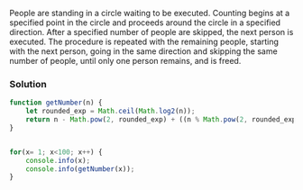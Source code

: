 People are standing in a circle waiting to be executed. Counting begins at a
specified point in the circle and proceeds around the circle in a specified
direction. After a specified number of people are skipped, the next person is
executed. The procedure is repeated with the remaining people, starting with
the next person, going in the same direction and skipping the same number of
people, until only one person remains, and is freed.

### Solution

```js
function getNumber(n) {
	let rounded_exp = Math.ceil(Math.log2(n));
	return n - Math.pow(2, rounded_exp) + ((n % Math.pow(2, rounded_exp)) + 1);
}


for(x= 1; x<100; x++) {
	console.info(x);
	console.info(getNumber(x));
}
```
